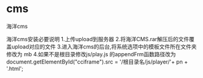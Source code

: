 # cms
海洋cms

海洋cms安装必要说明
1.上传upload到服务器
2.将海洋CMS.rar解压后的文件覆盖upload对应的文件
3.进入海洋cms的后台,将系统选项中的模板文件所在文件夹修改为 mb
4.如果不是根目录修改js/play.js 的appendFrm函数路径改为 document.getElementById("cciframe").src = '/根目录名/js/player/'+ pn + '.html';

